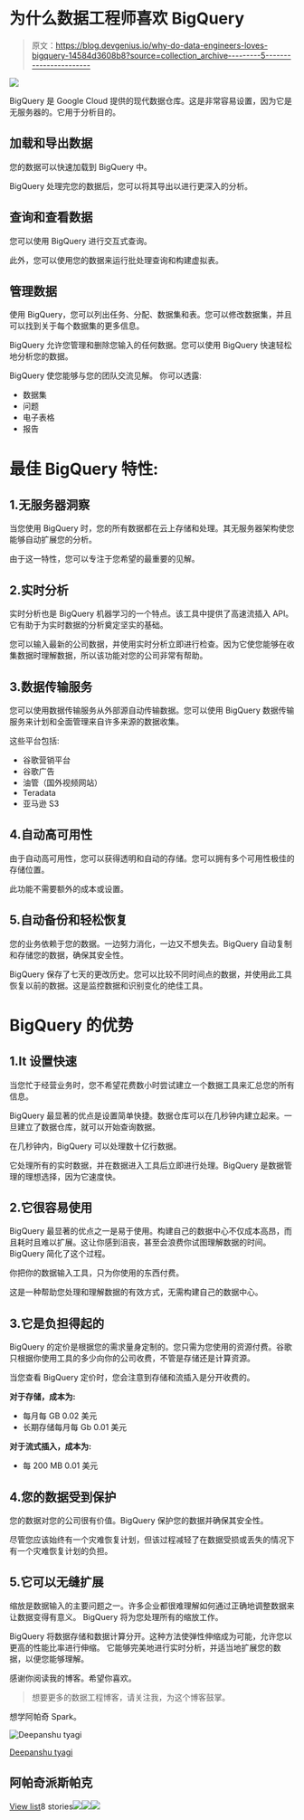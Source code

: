 # 为什么数据工程师喜欢 BigQuery

> 原文：<https://blog.devgenius.io/why-do-data-engineers-loves-bigquery-14584d3608b8?source=collection_archive---------5----------------------->

![](img/5fa018ef57755f424919b101909918cc.png)

BigQuery 是 Google Cloud 提供的现代数据仓库。这是非常容易设置，因为它是无服务器的。它用于分析目的。

## **加载和导出数据**

您的数据可以快速加载到 BigQuery 中。

BigQuery 处理完您的数据后，您可以将其导出以进行更深入的分析。

## **查询和查看数据**

您可以使用 BigQuery 进行交互式查询。

此外，您可以使用您的数据来运行批处理查询和构建虚拟表。

## **管理数据**

使用 BigQuery，您可以列出任务、分配、数据集和表。您可以修改数据集，并且可以找到关于每个数据集的更多信息。

BigQuery 允许您管理和删除您输入的任何数据。您可以使用 BigQuery 快速轻松地分析您的数据。

BigQuery 使您能够与您的团队交流见解。
你可以透露:

*   数据集
*   问题
*   电子表格
*   报告

# 最佳 BigQuery 特性:

## 1.无服务器洞察

当您使用 BigQuery 时，您的所有数据都在云上存储和处理。其无服务器架构使您能够自动扩展您的分析。

由于这一特性，您可以专注于您希望的最重要的见解。

## 2.实时分析

实时分析也是 BigQuery 机器学习的一个特点。该工具中提供了高速流插入 API。它有助于为实时数据的分析奠定坚实的基础。

您可以输入最新的公司数据，并使用实时分析立即进行检查。因为它使您能够在收集数据时理解数据，所以该功能对您的公司非常有帮助。

## 3.数据传输服务

您可以使用数据传输服务从外部源自动传输数据。您可以使用 BigQuery 数据传输服务来计划和全面管理来自许多来源的数据收集。

这些平台包括:

*   谷歌营销平台
*   谷歌广告
*   油管（国外视频网站）
*   Teradata
*   亚马逊 S3

## 4.自动高可用性

由于自动高可用性，您可以获得透明和自动的存储。您可以拥有多个可用性极佳的存储位置。

此功能不需要额外的成本或设置。

## 5.自动备份和轻松恢复

您的业务依赖于您的数据。一边努力消化，一边又不想失去。BigQuery 自动复制和存储您的数据，确保其安全性。

BigQuery 保存了七天的更改历史。您可以比较不同时间点的数据，并使用此工具恢复以前的数据。这是监控数据和识别变化的绝佳工具。

# BigQuery 的优势

## 1.It 设置快速

当您忙于经营业务时，您不希望花费数小时尝试建立一个数据工具来汇总您的所有信息。

BigQuery 最显著的优点是设置简单快捷。数据仓库可以在几秒钟内建立起来。一旦建立了数据仓库，就可以开始查询数据。

在几秒钟内，BigQuery 可以处理数十亿行数据。

它处理所有的实时数据，并在数据进入工具后立即进行处理。BigQuery 是数据管理的理想选择，因为它速度快。

## 2.它很容易使用

BigQuery 最显著的优点之一是易于使用。构建自己的数据中心不仅成本高昂，而且耗时且难以扩展。这让你感到沮丧，甚至会浪费你试图理解数据的时间。BigQuery 简化了这个过程。

你把你的数据输入工具，只为你使用的东西付费。

这是一种帮助您处理和理解数据的有效方式，无需构建自己的数据中心。

## 3.它是负担得起的

BigQuery 的定价是根据您的需求量身定制的。您只需为您使用的资源付费。谷歌只根据你使用工具的多少向你的公司收费，不管是存储还是计算资源。

当您查看 BigQuery 定价时，您会注意到存储和流插入是分开收费的。

**对于存储，成本为:**

*   每月每 GB 0.02 美元
*   长期存储每月每 Gb 0.01 美元

**对于流式插入，成本为:**

*   每 200 MB 0.01 美元

## 4.您的数据受到保护

您的数据对您的公司很有价值。BigQuery 保护您的数据并确保其安全性。

尽管您应该始终有一个灾难恢复计划，但该过程减轻了在数据受损或丢失的情况下有一个灾难恢复计划的负担。

## 5.它可以无缝扩展

缩放是数据输入的主要问题之一。许多企业都很难理解如何通过正确地调整数据来让数据变得有意义。
BigQuery 将为您处理所有的缩放工作。

BigQuery 将数据存储和数据计算分开。这种方法使弹性伸缩成为可能，允许您以更高的性能比率进行伸缩。
它能够完美地进行实时分析，并适当地扩展您的数据，以便您能够理解。

感谢你阅读我的博客。希望你喜欢。

> 想要更多的数据工程博客，请关注我，为这个博客鼓掌。

想学阿帕奇 Spark。

![Deepanshu tyagi](img/ebfda3174755bcb2e3b2481c3eaeaa30.png)

[Deepanshu tyagi](https://brilliantprogrammer.medium.com/?source=post_page-----14584d3608b8--------------------------------)

## 阿帕奇派斯帕克

[View list](https://brilliantprogrammer.medium.com/list/apache-pyspark-8181c687929e?source=post_page-----14584d3608b8--------------------------------)8 stories![](img/ebbd17ea0dec0232d5dfee93fa00cba2.png)![](img/acdd500d3eb4ab3866bad15e4b5b2819.png)![](img/02a13af737c30157341083ba866e6689.png)